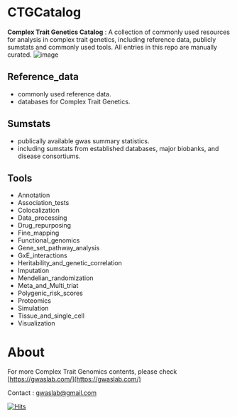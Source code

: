 
# CTGCatalog

**Complex Trait Genetics Catalog** : A collection of commonly used resources for analysis in complex trait genetics, including reference data, publicly sumstats and commonly used tools. All entries in this repo are manually curated.
![image](https://user-images.githubusercontent.com/40289485/195635069-2cd54fe1-6b67-4ab0-b27c-dbe525d23376.png)

## Reference_data
* commonly used reference data.
* databases for Complex Trait Genetics.
## Sumstats   
* publically available gwas summary statistics.
* including sumstats from established databases, major biobanks, and disease consortiums.
## Tools
* Annotation
* Association_tests
* Colocalization
* Data_processing
* Drug_repurposing
* Fine_mapping
* Functional_genomics
* Gene_set_pathway_analysis
* GxE_interactions
* Heritability_and_genetic_correlation
* Imputation
* Mendelian_randomization
* Meta_and_Multi_triat
* Polygenic_risk_scores
* Proteomics
* Simulation
* Tissue_and_single_cell
* Visualization

# About
For more Complex Trait Genomics contents, please check [https://gwaslab.com/](https://gwaslab.com/)

Contact : gwaslab@gmail.com

[![Hits](https://hits.seeyoufarm.com/api/count/incr/badge.svg?url=https%3A%2F%2Fcloufield.github.io%2FCTGCatalog%2F&count_bg=%2379C83D&title_bg=%23555555&icon=&icon_color=%23E7E7E7&title=Daily%2FTotal+views&edge_flat=false)](https://hits.seeyoufarm.com)
